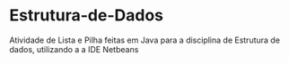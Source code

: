# Estrutura-de-Dados
Atividade de Lista e Pilha feitas em Java para a disciplina de Estrutura de dados, utilizando a a IDE Netbeans

